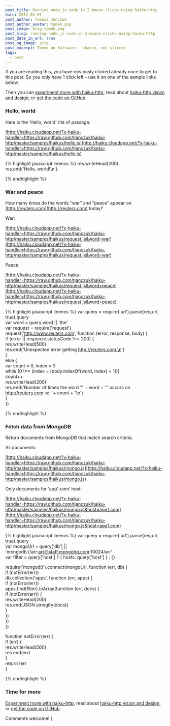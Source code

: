 ```yaml
---
post_title: Running node.js code in 2 mouse clicks using haiku-http
date: 2012-03-01
post_author: Tomasz Janczuk
post_author_avatar: tomek.png
post_image: blog-tomek.png
post_slug: running-node.js-code-in-2-mouse-clicks-using-haiku-http
post_date_in_url: true
post_og_image: site
post_excerpt: Tomek on Software - shaken, not stirred
tags:
  - post
---
```





If you are reading this, you have obviously clicked already once to get to this post. So you only have 1 click left – use it on one of the sample links below.   

Then you can [experiment more with haiku-http](http://tjanczuk.github.com/haiku-http/), read about [haiku-http vision and design](http://tomasz.janczuk.org/2012/02/sub-process-multi-tenant-runtime-for.html), or [get the code on GitHub](https://github.com/tjanczuk/haiku-http).  

### Hello, world  

Here is the ‘Hello, world’ rite of passage:  

[http://haiku.cloudapp.net/?x-haiku-handler=https://raw.github.com/tjanczuk/haiku-http/master/samples/haikus/hello.js](http://haiku.cloudapp.net/?x-haiku-handler=https://raw.github.com/tjanczuk/haiku-http/master/samples/haikus/hello.js)  

{% highlight javascript linenos %}
   res.writeHead(200)  
res.end('Hello, world!\n')

{% endhighlight %}



### War and peace

How many times do the words “war” and “peace” appear on [http://reuters.com](http://reuters.com) today?

War: 
    
[http://haiku.cloudapp.net/?x-haiku-handler=https://raw.github.com/tjanczuk/haiku-http/master/samples/haikus/request.js&word=war](http://haiku.cloudapp.net/?x-haiku-handler=https://raw.github.com/tjanczuk/haiku-http/master/samples/haikus/request.js&word=war)

Peace: 
    
[http://haiku.cloudapp.net/?x-haiku-handler=https://raw.github.com/tjanczuk/haiku-http/master/samples/haikus/request.js&word=peace](http://haiku.cloudapp.net/?x-haiku-handler=https://raw.github.com/tjanczuk/haiku-http/master/samples/haikus/request.js&word=peace) 

{% highlight javascript linenos %}
var query = require('url').parse(req.url, true).query  
var word = query.word || 'the'  
var request = require('request')  
request('http://www.reuters.com', function (error, response, body) {  
    if (error || response.statusCode !== 200) {  
        res.writeHead(500)  
        res.end('Unexpected error getting http://reuters.com.\n')  
    }  
    else {  
        var count = 0, index = 0  
        while (0 !== (index = (body.indexOf(word, index) + 1)))  
            count++  
        res.writeHead(200)  
        res.end('Number of times the word "' + word + '" occurs on http://reuters.com is: ' + count + '\n')  
    }  
})

{% endhighlight %}



### Fetch data from MongoDB

Return documents from MongoDB that match search criteria.

All documents: 
    
[http://haiku.cloudapp.net/?x-haiku-handler=https://raw.github.com/tjanczuk/haiku-http/master/samples/haikus/mongo.js](http://haiku.cloudapp.net/?x-haiku-handler=https://raw.github.com/tjanczuk/haiku-http/master/samples/haikus/mongo.js)

Only documents for ‘app1.com’ host: 
    
[http://haiku.cloudapp.net/?x-haiku-handler=https://raw.github.com/tjanczuk/haiku-http/master/samples/haikus/mongo.js&host=app1.com](http://haiku.cloudapp.net/?x-haiku-handler=https://raw.github.com/tjanczuk/haiku-http/master/samples/haikus/mongo.js&host=app1.com)

{% highlight javascript linenos %}
var query = require('url').parse(req.url, true).query  
var mongoUrl = query['db'] || 'mongodb://arr:arr@staff.mongohq.com:10024/arr'  
var filter = query['host'] ? { hosts: query['host'] } : {}  
  
require('mongodb').connect(mongoUrl, function (err, db) {  
    if (notError(err))  
        db.collection('apps', function (err, apps) {  
            if (notError(err))  
                apps.find(filter).toArray(function (err, docs) {  
                    if (notError(err)) {  
                        res.writeHead(200)  
                        res.end(JSON.stringify(docs))  
                    }  
                })  
        })  
})  
  
function notError(err) {  
    if (err) {  
        res.writeHead(500)  
        res.end(err)  
    }  
    return !err  
}
  

{% endhighlight %}





### Time for more

[Experiment more with haiku-http](http://tjanczuk.github.com/haiku-http/), read about [haiku-http vision and design](http://tomasz.janczuk.org/2012/02/sub-process-multi-tenant-runtime-for.html), or [get the code on GitHub](https://github.com/tjanczuk/haiku-http). 

Comments welcome!  }